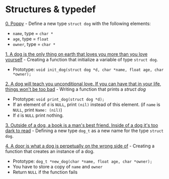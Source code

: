 # Structures & typedef

[0. Poppy](./dog.h) - Define a new type `struct dog` with the following elements:

- `name`, type = `char *`
- `age`, type = `float`
- `owner`, type = `char *` 

[1. A dog is the only thing on earth that loves you more than you love yourself](./1-init_dog.c) - Creating a function that initialize a variable of type `struct dog`.
- Prototype: `void init_dog(struct dog *d, char *name, float age, char *owner);`

[2. A dog will teach you unconditional love. If you can have that in your life, things won't be too bad](./2-print_dog.c) - Writing a function that prints a *struct dog*

- Prototype: `void print_dog(struct dog *d);`
- If an element of `d` is `NULL`, print `(nil)` instead of this element. (if `name` is `NULL`, print `Name: (nil)`)
- If `d` is `NULL` print nothing.


[3. Outside of a dog, a book is a man's best friend. Inside of a dog it's too dark to read](./dog.h) - Defining a new type `dog_t` as a new name for the type `struct dog`.


[4. A door is what a dog is perpetually on the wrong side of](./4-new_dog.c) - Creating a function that creates an instance of a dog.
- Prototype: `dog_t *new_dog(char *name, float age, char *owner);`
- You have to store a copy of `name` and `owner`
- Return `NULL` if the function fails


